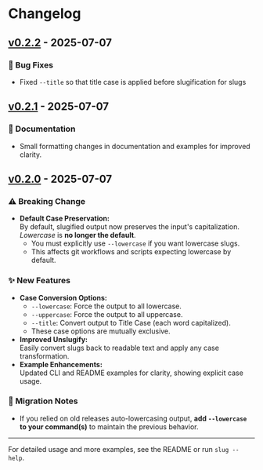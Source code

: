 # Changelog
## [v0.2.2] - 2025-07-07

### 🐞 Bug Fixes
- Fixed `--title` so that title case is applied before slugification for slugs

## [v0.2.1] - 2025-07-07

### 📝 Documentation
- Small formatting changes in documentation and examples for improved clarity.

## [v0.2.0] - 2025-07-07


### ⚠️ Breaking Change
- **Default Case Preservation:**  
  By default, slugified output now preserves the input's capitalization. *Lowercase* is **no longer the default**.  
  - You must explicitly use `--lowercase` if you want lowercase slugs.
  - This affects git workflows and scripts expecting lowercase by default.

### ✨ New Features
- **Case Conversion Options:**
  - `--lowercase`: Force the output to all lowercase.
  - `--uppercase`: Force the output to all uppercase.
  - `--title`: Convert output to Title Case (each word capitalized).
  - These case options are mutually exclusive.
- **Improved Unslugify:**  
  Easily convert slugs back to readable text and apply any case transformation.
- **Example Enhancements:**  
  Updated CLI and README examples for clarity, showing explicit case usage.

### 🚨 Migration Notes
- If you relied on old releases auto-lowercasing output, **add `--lowercase` to your command(s)** to maintain the previous behavior.

---

For detailed usage and more examples, see the README or run `slug --help`.

[v0.2.0]: https://github.com/yoelrosenthal/slugomatic/releases/tag/v0.2.0
[v0.2.1]: https://github.com/yoelrosenthal/slugomatic/releases/tag/v0.2.1
[v0.2.2]: https://github.com/yoelrosenthal/slugomatic/releases/tag/v0.2.2

